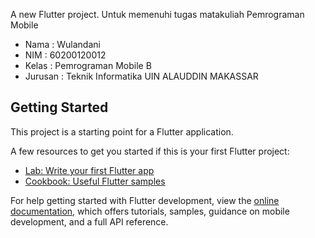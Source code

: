 

A new Flutter project.
Untuk memenuhi tugas matakuliah Pemrograman Mobile
 - Nama : Wulandani
 - NIM : 60200120012
 - Kelas : Pemrograman Mobile B
 - Jurusan : Teknik Informatika
UIN ALAUDDIN MAKASSAR

## Getting Started

This project is a starting point for a Flutter application.

A few resources to get you started if this is your first Flutter project:

- [Lab: Write your first Flutter app](https://docs.flutter.dev/get-started/codelab)
- [Cookbook: Useful Flutter samples](https://docs.flutter.dev/cookbook)

For help getting started with Flutter development, view the
[online documentation](https://docs.flutter.dev/), which offers tutorials,
samples, guidance on mobile development, and a full API reference.
